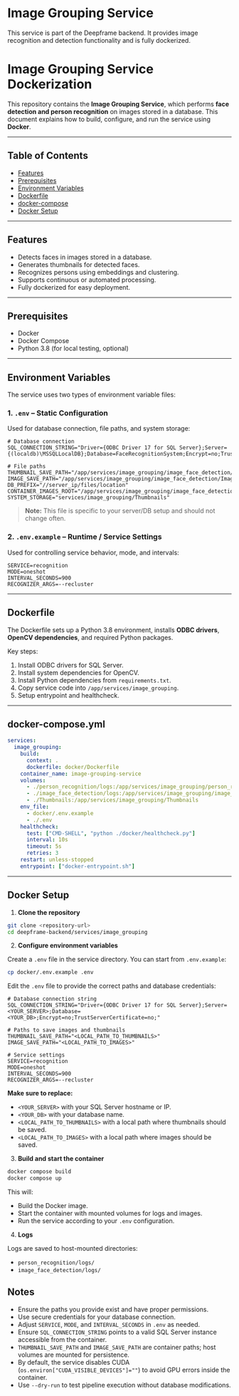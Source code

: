 # Image Grouping Service

This service is part of the Deepframe backend. It provides image recognition and detection functionality and is fully dockerized.

# Image Grouping Service Dockerization

This repository contains the **Image Grouping Service**, which performs **face detection and person recognition** on images stored in a database. This document explains how to build, configure, and run the service using **Docker**.

---

## Table of Contents

- [Features](#features)
- [Prerequisites](#prerequisites)
- [Environment Variables](#environment-variables)
- [Dockerfile](#dockerfile)
- [docker-compose](#docker-compose)
- [Docker Setup](#docker-setup)

---

## Features

- Detects faces in images stored in a database.
- Generates thumbnails for detected faces.
- Recognizes persons using embeddings and clustering.
- Supports continuous or automated processing.
- Fully dockerized for easy deployment.

---

## Prerequisites

- Docker
- Docker Compose
- Python 3.8 (for local testing, optional)

---

## Environment Variables

The service uses two types of environment variable files:

### 1. `.env` – Static Configuration
Used for database connection, file paths, and system storage:

```env
# Database connection
SQL_CONNECTION_STRING="Driver={ODBC Driver 17 for SQL Server};Server={(localdb)\MSSQLLocalDB};Database=FaceRecognitionSystem;Encrypt=no;TrustServerCertificate=no;"

# File paths
THUMBNAIL_SAVE_PATH="/app/services/image_grouping/image_face_detection/Thumbnails"
IMAGE_SAVE_PATH="/app/services/image_grouping/image_face_detection/Images"
DB_PREFIX="//server_ip/files/location"
CONTAINER_IMAGES_ROOT="/app/services/image_grouping/image_face_detection/Images"
SYSTEM_STORAGE="services/image_grouping/Thumbnails"
````

> **Note:** This file is specific to your server/DB setup and should not change often.

### 2. `.env.example` – Runtime / Service Settings

Used for controlling service behavior, mode, and intervals:

```env
SERVICE=recognition
MODE=oneshot
INTERVAL_SECONDS=900
RECOGNIZER_ARGS=--recluster
```

---
## Dockerfile

The Dockerfile sets up a Python 3.8 environment, installs **ODBC drivers**, **OpenCV dependencies**, and required Python packages.

Key steps:

1. Install ODBC drivers for SQL Server.
2. Install system dependencies for OpenCV.
3. Install Python dependencies from `requirements.txt`.
4. Copy service code into `/app/services/image_grouping`.
5. Setup entrypoint and healthcheck.

---

## docker-compose.yml

```yaml
services:
  image_grouping:
    build:
      context: .
      dockerfile: docker/Dockerfile
    container_name: image-grouping-service
    volumes:
      - ./person_recognition/logs:/app/services/image_grouping/person_recognition/logs
      - ./image_face_detection/logs:/app/services/image_grouping/image_face_detection/logs
      - ./Thumbnails:/app/services/image_grouping/Thumbnails
    env_file:
      - docker/.env.example
      - ./.env
    healthcheck:
      test: ["CMD-SHELL", "python ./docker/healthcheck.py"]
      interval: 10s
      timeout: 5s
      retries: 3
    restart: unless-stopped
    entrypoint: ["docker-entrypoint.sh"]
```

---

## Docker Setup

1. **Clone the repository**

```bash
git clone <repository-url>
cd deepframe-backend/services/image_grouping
````

2. **Configure environment variables**

Create a `.env` file in the service directory. You can start from `.env.example`:

```bash
cp docker/.env.example .env
```

Edit the `.env` file to provide the correct paths and database credentials:

```env
# Database connection string
SQL_CONNECTION_STRING="Driver={ODBC Driver 17 for SQL Server};Server=<YOUR_SERVER>;Database=<YOUR_DB>;Encrypt=no;TrustServerCertificate=no;"

# Paths to save images and thumbnails
THUMBNAIL_SAVE_PATH="<LOCAL_PATH_TO_THUMBNAILS>"
IMAGE_SAVE_PATH="<LOCAL_PATH_TO_IMAGES>"

# Service settings
SERVICE=recognition
MODE=oneshot
INTERVAL_SECONDS=900
RECOGNIZER_ARGS=--recluster
```

**Make sure to replace:**

* `<YOUR_SERVER>` with your SQL Server hostname or IP.
* `<YOUR_DB>` with your database name.
* `<LOCAL_PATH_TO_THUMBNAILS>` with a local path where thumbnails should be saved.
* `<LOCAL_PATH_TO_IMAGES>` with a local path where images should be saved.

3. **Build and start the container**

```bash
docker compose build
docker compose up
```

This will:

* Build the Docker image.
* Start the container with mounted volumes for logs and images.
* Run the service according to your `.env` configuration.

4. **Logs**

Logs are saved to host-mounted directories:

* `person_recognition/logs/`
* `image_face_detection/logs/`

## Notes

* Ensure the paths you provide exist and have proper permissions.
* Use secure credentials for your database connection.
* Adjust `SERVICE`, `MODE`, and `INTERVAL_SECONDS` in `.env` as needed.
* Ensure `SQL_CONNECTION_STRING` points to a valid SQL Server instance accessible from the container.
* `THUMBNAIL_SAVE_PATH` and `IMAGE_SAVE_PATH` are container paths; host volumes are mounted for persistence.
* By default, the service disables CUDA (`os.environ["CUDA_VISIBLE_DEVICES"]=""`) to avoid GPU errors inside the container.
* Use `--dry-run` to test pipeline execution without database modifications.
